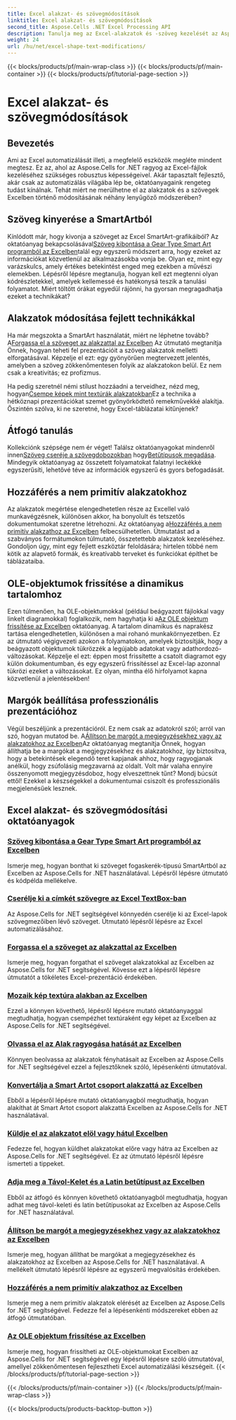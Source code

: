 ```yaml
---
title: Excel alakzat- és szövegmódosítások
linktitle: Excel alakzat- és szövegmódosítások
second_title: Aspose.Cells .NET Excel Processing API
description: Tanulja meg az Excel-alakzatok és -szöveg kezelését az Aspose.Cells for .NET segítségével könnyen követhető oktatóanyagok és gyakorlati kódpéldák segítségével.
weight: 24
url: /hu/net/excel-shape-text-modifications/
---
```


{{< blocks/products/pf/main-wrap-class >}}
{{< blocks/products/pf/main-container >}}
{{< blocks/products/pf/tutorial-page-section >}}

# Excel alakzat- és szövegmódosítások

## Bevezetés

Ami az Excel automatizálását illeti, a megfelelő eszközök megléte mindent megtesz. Ez az, ahol az Aspose.Cells for .NET ragyog az Excel-fájlok kezeléséhez szükséges robusztus képességeivel. Akár tapasztalt fejlesztő, akár csak az automatizálás világába lép be, oktatóanyagaink rengeteg tudást kínálnak. Tehát miért ne merülhetne el az alakzatok és a szövegek Excelben történő módosításának néhány lenyűgöző módszerében? 

## Szöveg kinyerése a SmartArtból

 Kínlódott már, hogy kivonja a szöveget az Excel SmartArt-grafikáiból? Az oktatóanyag bekapcsolásával[Szöveg kibontása a Gear Type Smart Art programból az Excelben](./extract-text-gear-smart-art-excel/)talál egy egyszerű módszert arra, hogy ezeket az információkat közvetlenül az alkalmazásokba vonja be. Olyan ez, mint egy varázskulcs, amely értékes betekintést enged meg ezekben a művészi elemekben. Lépésről lépésre megtanulja, hogyan kell ezt megtenni olyan kódrészletekkel, amelyek kellemessé és hatékonysá teszik a tanulási folyamatot. Miért töltött órákat egyedül rájönni, ha gyorsan megragadhatja ezeket a technikákat? 

## Alakzatok módosítása fejlett technikákkal

 Ha már megszokta a SmartArt használatát, miért ne léphetne tovább? A[Forgassa el a szöveget az alakzattal az Excelben](./rotate-text-shape-excel/) Az útmutató megtanítja Önnek, hogyan teheti fel prezentációit a szöveg alakzatok melletti elforgatásával. Képzelje el ezt: egy gyönyörűen megtervezett jelentés, amelyben a szöveg zökkenőmentesen folyik az alakzatokon belül. Ez nem csak a kreativitás; ez profizmus.

 Ha pedig szeretnél némi stílust hozzáadni a terveidhez, nézd meg, hogyan[Csempe képek mint textúrák alakzatokban](./tile-picture-texture-shape-excel/)Ez a technika a hétköznapi prezentációkat szemet gyönyörködtető remekművekké alakítja. Őszintén szólva, ki ne szeretné, hogy Excel-táblázatai kitűnjenek?

## Átfogó tanulás

 Kollekciónk szépsége nem ér véget! Találsz oktatóanyagokat mindenről innen[Szöveg cseréje a szövegdobozokban](./replace-tag-text-textbox-excel/) hogy[Betűtípusok megadása](./specify-far-east-latin-font-excel/). Mindegyik oktatóanyag az összetett folyamatokat falatnyi leckékké egyszerűsíti, lehetővé téve az információk egyszerű és gyors befogadását.

## Hozzáférés a nem primitív alakzatokhoz

 Az alakzatok megértése elengedhetetlen része az Excellel való munkavégzésnek, különösen akkor, ha bonyolult és tetszetős dokumentumokat szeretne létrehozni. Az oktatóanyag a[Hozzáférés a nem primitív alakzathoz az Excelben](./access-non-primitive-shape-excel/) felbecsülhetetlen. Útmutatást ad a szabványos formátumokon túlmutató, összetettebb alakzatok kezeléséhez. Gondoljon úgy, mint egy fejlett eszköztár feloldására; hirtelen többé nem kötik az alapvető formák, és kreatívabb terveket és funkciókat építhet be táblázataiba.

## OLE-objektumok frissítése a dinamikus tartalomhoz

 Ezen túlmenően, ha OLE-objektumokkal (például beágyazott fájlokkal vagy linkelt diagramokkal) foglalkozik, nem hagyhatja ki a[Az OLE objektum frissítése az Excelben](./refresh-ole-object-excel/) oktatóanyag. A tartalom dinamikus és naprakész tartása elengedhetetlen, különösen a mai rohanó munkakörnyezetben. Ez az útmutató végigvezeti azokon a folyamatokon, amelyek biztosítják, hogy a beágyazott objektumok tükrözzék a legújabb adatokat vagy adathordozó-változásokat. Képzelje el ezt: éppen most frissítette a csatolt diagramot egy külön dokumentumban, és egy egyszerű frissítéssel az Excel-lap azonnal tükrözi ezeket a változásokat. Ez olyan, mintha élő hírfolyamot kapna közvetlenül a jelentésekben!

## Margók beállítása professzionális prezentációhoz

 Végül beszéljünk a prezentációról. Ez nem csak az adatokról szól; arról van szó, hogyan mutatod be. A[Állítson be margót a megjegyzésekhez vagy az alakzatokhoz az Excelben](./set-margins-comment-shape-excel/)Az oktatóanyag megtanítja Önnek, hogyan állíthatja be a margókat a megjegyzésekhez és alakzatokhoz, így biztosítva, hogy a betekintések elegendő teret kapjanak ahhoz, hogy ragyogjanak anélkül, hogy zsúfolásig megzavarná az oldalt. Volt már valaha ennyire összenyomott megjegyzésdoboz, hogy elveszettnek tűnt? Mondj búcsút ettől! Ezekkel a készségekkel a dokumentumai csiszolt és professzionális megjelenésűek lesznek.

## Excel alakzat- és szövegmódosítási oktatóanyagok
### [Szöveg kibontása a Gear Type Smart Art programból az Excelben](./extract-text-gear-smart-art-excel/)
Ismerje meg, hogyan bonthat ki szöveget fogaskerék-típusú SmartArtból az Excelben az Aspose.Cells for .NET használatával. Lépésről lépésre útmutató és kódpélda mellékelve.
### [Cserélje ki a címkét szövegre az Excel TextBox-ban](./replace-tag-text-textbox-excel/)
Az Aspose.Cells for .NET segítségével könnyedén cserélje ki az Excel-lapok szövegmezőiben lévő szöveget. Útmutató lépésről lépésre az Excel automatizálásához.
### [Forgassa el a szöveget az alakzattal az Excelben](./rotate-text-shape-excel/)
Ismerje meg, hogyan forgathat el szöveget alakzatokkal az Excelben az Aspose.Cells for .NET segítségével. Kövesse ezt a lépésről lépésre útmutatót a tökéletes Excel-prezentáció érdekében.
### [Mozaik kép textúra alakban az Excelben](./tile-picture-texture-shape-excel/)
Ezzel a könnyen követhető, lépésről lépésre mutató oktatóanyaggal megtudhatja, hogyan csempézhet textúraként egy képet az Excelben az Aspose.Cells for .NET segítségével.
### [Olvassa el az Alak ragyogása hatását az Excelben](./read-glow-effect-shape-excel/)
Könnyen beolvassa az alakzatok fényhatásait az Excelben az Aspose.Cells for .NET segítségével ezzel a fejlesztőknek szóló, lépésenkénti útmutatóval.
### [Konvertálja a Smart Artot csoport alakzattá az Excelben](./convert-smart-art-group-shape-excel/)
Ebből a lépésről lépésre mutató oktatóanyagból megtudhatja, hogyan alakíthat át Smart Artot csoport alakzattá Excelben az Aspose.Cells for .NET használatával.
### [Küldje el az alakzatot elöl vagy hátul Excelben](./send-shape-front-back-excel/)
Fedezze fel, hogyan küldhet alakzatokat előre vagy hátra az Excelben az Aspose.Cells for .NET segítségével. Ez az útmutató lépésről lépésre ismerteti a tippeket.
### [Adja meg a Távol-Kelet és a Latin betűtípust az Excelben](./specify-far-east-latin-font-excel/)
Ebből az átfogó és könnyen követhető oktatóanyagból megtudhatja, hogyan adhat meg távol-keleti és latin betűtípusokat az Excelben az Aspose.Cells for .NET használatával.
### [Állítson be margót a megjegyzésekhez vagy az alakzatokhoz az Excelben](./set-margins-comment-shape-excel/)
Ismerje meg, hogyan állíthat be margókat a megjegyzésekhez és alakzatokhoz az Excelben az Aspose.Cells for .NET használatával. A mellékelt útmutató lépésről lépésre az egyszerű megvalósítás érdekében.
### [Hozzáférés a nem primitív alakzathoz az Excelben](./access-non-primitive-shape-excel/)
Ismerje meg a nem primitív alakzatok elérését az Excelben az Aspose.Cells for .NET segítségével. Fedezze fel a lépésenkénti módszereket ebben az átfogó útmutatóban.
### [Az OLE objektum frissítése az Excelben](./refresh-ole-object-excel/)
Ismerje meg, hogyan frissítheti az OLE-objektumokat Excelben az Aspose.Cells for .NET segítségével egy lépésről lépésre szóló útmutatóval, amellyel zökkenőmentesen fejlesztheti Excel automatizálási készségeit.
{{< /blocks/products/pf/tutorial-page-section >}}

{{< /blocks/products/pf/main-container >}}
{{< /blocks/products/pf/main-wrap-class >}}

{{< blocks/products/products-backtop-button >}}

